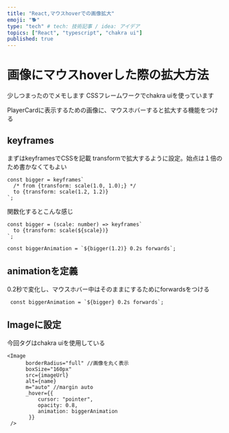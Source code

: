 ```yaml
---
title: "React,マウスhoverでの画像拡大"
emoji: "🐕"
type: "tech" # tech: 技術記事 / idea: アイデア
topics: ["React", "typescript", "chakra ui"]
published: true
---
```

# 画像にマウスhoverした際の拡大方法
少しつまったのでメモします
CSSフレームワークでchakra uiを使っています

PlayerCardに表示するための画像に、マウスホバーすると拡大する機能をつける

## keyframes
まずはkeyframesでCSSを記載
transformで拡大するように設定。始点は１倍のため書かなくてもよい

```React:PlayerCard.tsx
const bigger = keyframes`
  /* from {transform: scale(1.0, 1.0);} */
  to {transform: scale(1.2, 1.2)}
`;
```

関数化するとこんな感じ
```React:PlayerCard.tsx
const bigger = (scale: number) => keyframes`
  to {transform: scale(${scale})}
`;

const biggerAnimation = `${bigger(1.2)} 0.2s forwards`;
```

## animationを定義
0.2秒で変化し、マウスホバー中はそのままにするためにforwardsをつける

```React:PlayerCard.tsx
 const biggerAnimation = `${bigger} 0.2s forwards`;
```

## Imageに設定
今回タグはchakra uiを使用している

```React:PlayerCard.tsx
<Image
      borderRadius="full" //画像を丸く表示
      boxSize="160px"
      src={imageUrl}
      alt={name}
      m="auto" //margin auto
      _hover={{
          cursor: "pointer",
          opacity: 0.8,
          animation: biggerAnimation
       }}
 />
```
